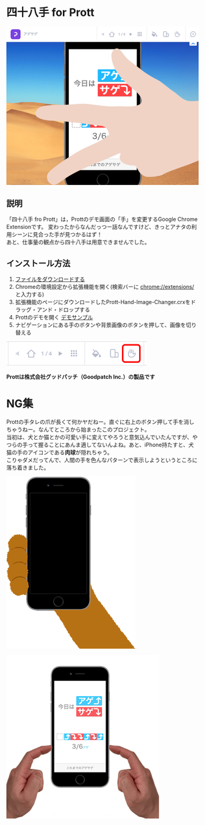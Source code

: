 四十八手 for Prott
===============

![ss](https://github.com/ayakix/Prott48te/raw/master/ss.png)

## 説明
「四十八手 fro Prott」は，Prottのデモ画面の「手」を変更するGoogle Chrome Extensionです。
変わったからなんだっつー話なんですけど、きっとアナタの利用シーンに見合った手が見つかるはず！<br>
あと、仕事量の観点から四十八手は用意できませんでした。

## インストール方法
1. [ファイルをダウンロードする](https://github.com/ayakix/Prott48te/raw/master/prott48te.crx)
2. Chromeの環境設定から拡張機能を開く(検索バーに [chrome://extensions/](chrome://extensions/) と入力する)
3. 拡張機能のページにダウンロードしたPrott-Hand-Image-Changer.crxをドラッグ・アンド・ドロップする
4. Prottのデモを開く [デモサンプル](https://prottapp.com/p/b772c8#/s/59c50b5086e46542e83c6ec4)
5. ナビゲーションにある手のボタンや背景画像のボタンを押して、画像を切り替える

![ss](https://github.com/ayakix/Prott48te/raw/master/howtouse.png)

**Prottは株式会社グッドパッチ（Goodpatch Inc.）の製品です**


# NG集
Prottの手タレの爪が長くて何かヤだねー。直ぐに右上のボタン押して手を消しちゃうねー。なんてところから始まったこのプロジェクト。<br>
当初は、犬とか猫とかの可愛い手に変えてやろうと意気込んでいたんですが、やつらの手って握ることにあんま適してないんよね。あと、iPhone持たすと、犬猫の手のアイコンである**肉球**が隠れちゃう。<br>
こりゃダメだってんで、人間の手を色んなパターンで表示しようというところに落ち着きました。

![ng0](https://github.com/ayakix/Prott48te/raw/master/ng0.png)

![ng1](https://github.com/ayakix/Prott48te/raw/master/ng1.png)
